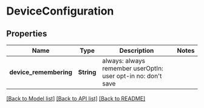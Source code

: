 # DeviceConfiguration

## Properties

Name | Type | Description | Notes
------------ | ------------- | ------------- | -------------
**device_remembering** | **String** | always: always remember userOptIn: user opt-in no: don't save  | 

[[Back to Model list]](../README.md#documentation-for-models) [[Back to API list]](../README.md#documentation-for-api-endpoints) [[Back to README]](../README.md)


